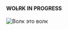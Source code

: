 #### WO~~L~~RK IN PROGRESS

![Волк это волк](https://sun1-95.userapi.com/c855616/v855616422/443b6/7EC39XROYpc.jpg)


